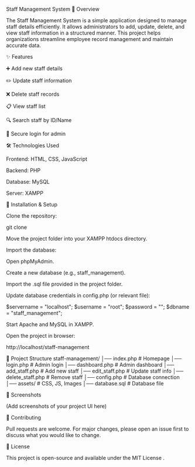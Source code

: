 Staff Management System
📌 Overview

The Staff Management System is a simple application designed to manage staff details efficiently. It allows administrators to add, update, delete, and view staff information in a structured manner. This project helps organizations streamline employee record management and maintain accurate data.

✨ Features

➕ Add new staff details

✏️ Update staff information

❌ Delete staff records

📋 View staff list

🔍 Search staff by ID/Name

🔐 Secure login for admin

🛠️ Technologies Used

Frontend: HTML, CSS, JavaScript

Backend: PHP

Database: MySQL

Server: XAMPP

🚀 Installation & Setup

Clone the repository:

git clone <repo-url>


Move the project folder into your XAMPP htdocs directory.

Import the database:

Open phpMyAdmin.

Create a new database (e.g., staff_management).

Import the .sql file provided in the project folder.

Update database credentials in config.php (or relevant file):

$servername = "localhost";
$username = "root";
$password = "";
$dbname = "staff_management";


Start Apache and MySQL in XAMPP.

Open the project in browser:

http://localhost/staff-management

📂 Project Structure
staff-management/
│── index.php        # Homepage
│── login.php        # Admin login
│── dashboard.php    # Admin dashboard
│── add_staff.php    # Add new staff
│── edit_staff.php   # Update staff info
│── delete_staff.php # Remove staff
│── config.php       # Database connection
│── assets/          # CSS, JS, Images
│── database.sql     # Database file

📸 Screenshots

(Add screenshots of your project UI here)

🙌 Contributing

Pull requests are welcome. For major changes, please open an issue first to discuss what you would like to change.

📜 License

This project is open-source and available under the MIT License
.
